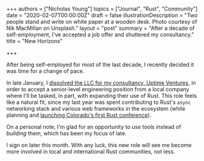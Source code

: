 +++
authors = ["Nicholas Young"]
topics = ["Journal", "Rust", "Community"]
date = "2020-02-07T00:00:00Z"
draft = false
illustrationDescription = "Two people stand and write on white paper at a wooden desk. Photo courtesy of Nik MacMillan on Unsplash."
layout = "post"
summary = "After a decade of self-employment, I've accepted a job offer and shuttered my consultancy."
title = "New Horizons"

+++

After being self-employed for most of the last decade, I recently decided it was time for a change of pace.

In late January, I [dissolved the LLC for my consultancy, Uptime Ventures][uv], in order to accept a senior-level engineering position from a local company where I'll be tasked, in part, with expanding their use of Rust. This role feels like a natural fit, since my last year was spent contributing to Rust's `async` networking stack and various web frameworks in the ecosystem (while planning and [launching Colorado's first Rust conference][goldrust]).

On a personal note, I'm glad for an opportunity to *use* tools instead of *building* them, which has been my focus of late.

I sign on later this month. With any luck, this new role will see me become more involved in local and international Rust communities, not less.

[uv]: https://www.uptime.ventures/blog/2020/02/shutdown/
[goldrust]: https://www.cogoldrust.com
